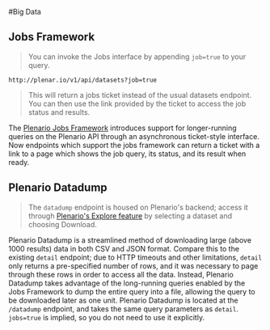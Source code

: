 #Big Data

## Jobs Framework

> You can invoke the Jobs interface by appending `job=true` to your query.

```
http://plenar.io/v1/api/datasets?job=true
```

>This will return a jobs ticket instead of the usual datasets endpoint. You can then use the link provided by the ticket to access the job status and results.

The [Plenario Jobs Framework](https://github.com/UrbanCCD-UChicago/plenario/pull/255) introduces support for longer-running queries on the Plenario API through an asynchronous ticket-style interface. Now endpoints which support the jobs framework can return a ticket with a link to a page which shows the job query, its status, and its result when ready.

## Plenario Datadump

> The `datadump` endpoint is housed on Plenario's backend; access it through [Plenario's Explore feature](http://plenar.io/explore/discover) by selecting a dataset and choosing Download.

Plenario Datadump is a streamlined method of downloading large (above 1000 results) data in both CSV and JSON format. Compare this to the existing `detail` endpoint; due to HTTP timeouts and other limitations, `detail` only returns a pre-specified number of rows, and it was necessary to page through these rows in order to access all the data. Instead, Plenario Datadump takes advantage of the long-running queries enabled by the Jobs Framework to dump the entire query into a file, allowing the query to be downloaded later as one unit. Plenario Datadump is located at the `/datadump` endpoint, and takes the same query parameters as `detail`. `jobs=true` is implied, so you do not need to use it explicitly.
